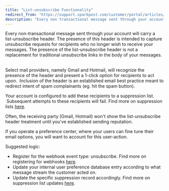 ```yaml
---
title: "List-unsubscribe Functionality"
redirect_from: "https://support.sparkpost.com/customer/portal/articles/2089764-list-unsubscribe-functionality"
description: "Every non transactional message sent through your account will carry a list unsubscribe header The presence of this header is intended to capture unsubscribe requests for recipients who no longer wish to receive your messages The presence of the list unsubscribe header is not a replacement for traditional unsubscribe links..."
---
```


Every non-transactional message sent through your account will carry a list-unsubscribe header. The presence of this header is intended to capture unsubscribe requests for recipients who no longer wish to receive your messages. The presence of the list-unsubscribe header is not a replacement for traditional unsubscribe links in the body of your messages.  

Select mail providers, namely Gmail and Hotmail, will recognize the presence of the header and present a 1-click option for recipients to act upon.  Inclusion of the header is an established email best practice meant to redirect intent of spam complainants (eg. hit the spam button).

Your account is configured to add these recipients to a suppression list.  Subsequent attempts to these recipients will fail. Find more on suppression lists [here](https://support.sparkpost.com/customer/portal/articles/1929891-using-suppression-lists). 

Often, the receiving party (Gmail, Hotmail) won't show the list-unsubscribe header treatment until you've established sending reputation.

If you operate a preference center, where your users can fine tune their email options, you will want to account for this user-action.  

Suggested logic:

* Register for the webhook event type: unsubscribe. Find more on registering for webhooks [here](https://support.sparkpost.com/customer/portal/articles/1929974-defining-webhooks).
* Update your internal user preference database entry according to what message stream the customer acted on.
* Update the specific suppression record accordingly. Find more on suppression list updates [here](https://www.sparkpost.com/api?_ga=1.131135883.529467721.1432232143#/reference/suppression-list/insertupdate-retrieve-delete).